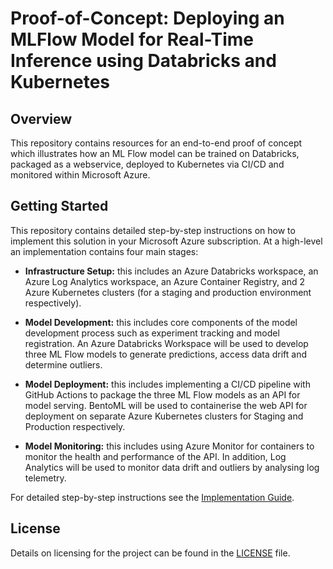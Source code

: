 # Proof-of-Concept: Deploying an MLFlow Model for Real-Time Inference using Databricks and Kubernetes

## Overview

This repository contains resources for an end-to-end proof of concept which illustrates how an ML Flow model can be trained on Databricks, packaged as a webservice, deployed to Kubernetes via CI/CD and monitored within Microsoft Azure.

## Getting Started

This repository contains detailed step-by-step instructions on how to implement this solution in your Microsoft Azure subscription. At a high-level an implementation contains four main stages:

- **Infrastructure Setup:** this includes an Azure Databricks workspace, an Azure Log Analytics workspace, an Azure Container Registry, and 2 Azure Kubernetes clusters (for a staging and production environment respectively).

- **Model Development:** this includes core components of the model development process such as experiment tracking and model registration. An Azure Databricks Workspace will be used to develop three ML Flow models to generate predictions, access data drift and determine outliers.

- **Model Deployment:** this includes implementing a CI/CD pipeline with GitHub Actions to package the three ML Flow models as an API for model serving. BentoML will be used to containerise the web API for deployment on separate Azure Kubernetes clusters for Staging and Production respectively.

- **Model Monitoring:** this includes using Azure Monitor for containers to monitor the health and performance of the API. In addition, Log Analytics will be used to monitor data drift and outliers by analysing log telemetry.

For detailed step-by-step instructions see the [Implementation Guide](.github/docs/implementation-guide.md).

## License

Details on licensing for the project can be found in the [LICENSE](./LICENSE) file.
